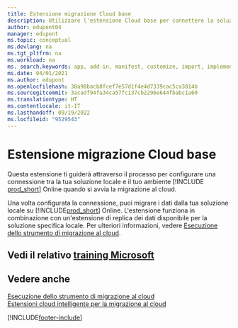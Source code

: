```yaml
---
title: Estensione migrazione Cloud base
description: Utilizzare l'estensione Cloud base per connettere la soluzione locale a Business Central Online.
author: edupont04
manager: edupont
ms.topic: conceptual
ms.devlang: na
ms.tgt_pltfrm: na
ms.workload: na
ms. search.keywords: app, add-in, manifest, customize, import, implement
ms.date: 04/01/2021
ms.author: edupont
ms.openlocfilehash: 38a98bacb8fcef7e57d1f4e4d7339cac5ca3814b
ms.sourcegitcommit: 3acadf94fa34ca57fc137cb2296e644fbabc1a60
ms.translationtype: HT
ms.contentlocale: it-IT
ms.lasthandoff: 09/19/2022
ms.locfileid: "9529543"
---
```

# <a name="cloud-migration-base-extension"></a>Estensione migrazione Cloud base

Questa estensione ti guiderà attraverso il processo per configurare una connessione tra la tua soluzione locale e il tuo ambiente [!INCLUDE [prod_short](includes/prod_short.md)] Online quando si avvia la migrazione al cloud.  

Una volta configurata la connessione, puoi migrare i dati dalla tua soluzione locale su [!INCLUDE[prod_short](includes/prod_short.md)] Online. L'estensione funziona in combinazione con un'estensione di replica dei dati disponibile per la soluzione specifica locale. Per ulteriori informazioni, vedere [Esecuzione dello strumento di migrazione al cloud](/dynamics365/business-central/dev-itpro/administration/migration-tool).  

## <a name="see-related-microsoft-training"></a>Vedi il relativo [training Microsoft](/training/modules/connect-intelligent-cloud-dynamics-365-business-central/)

## <a name="see-also"></a>Vedere anche

[Esecuzione dello strumento di migrazione al cloud](/dynamics365/business-central/dev-itpro/administration/migration-tool)  
[Estensioni cloud intelligente per la migrazione al cloud](ui-extensions-data-replication.md)  


[!INCLUDE[footer-include](includes/footer-banner.md)]
